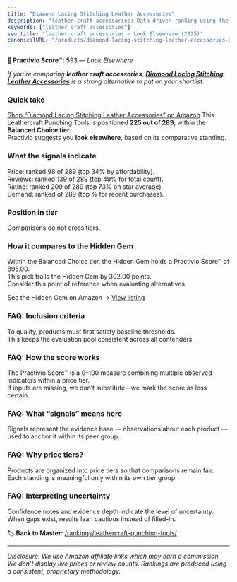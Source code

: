 ```yaml
---
title: "Diamond Lacing Stitching Leather Accessories"
description: "leather craft accessories: Data-driven ranking using the Practivio Score™. Positioned by quality, value, demand, findability, momentum."
keywords: ["leather craft accessories"]
seo_title: "leather craft accessories — Look Elsewhere (2025)"
canonicalURL: "/products/diamond-lacing-stitching-leather-accessories-B08C9MXHMV/"
---
```


**🚫 Practivio Score™:** 593 — _Look Elsewhere_


*If you're comparing **leather craft accessories**, **[Diamond Lacing Stitching Leather Accessories](https://www.amazon.com/dp/B08C9MXHMV?tag=practivio-20)** is a strong alternative to put on your shortlist.*
### Quick take
[Shop “Diamond Lacing Stitching Leather Accessories” on Amazon](https://www.amazon.com/dp/B08C9MXHMV?tag=practivio-20)
This Leathercraft Punching Tools is positioned **225 out of 289**, within the **Balanced Choice tier**.  
Practivio suggests you **look elsewhere**, based on its comparative standing.

### What the signals indicate
Price: ranked 98 of 289 (top 34% by affordability).  
Reviews: ranked 139 of 289 (top 49% for total count).  
Rating: ranked 209 of 289 (top 73% on star average).  
Demand: ranked  of 289 (top % for recent purchases).

### Position in tier
Comparisons do not cross tiers.

### How it compares to the Hidden Gem
Within the Balanced Choice tier, the Hidden Gem holds a Practivio Score™ of 895.00.  
This pick trails the Hidden Gem by 302.00 points.  
Consider this point of reference when evaluating alternatives.  

See the Hidden Gem on Amazon → [View listing](https://www.amazon.com/dp/B00004T7WS?tag=practivio-20)

### FAQ: Inclusion criteria
To qualify, products must first satisfy baseline thresholds.  
This keeps the evaluation pool consistent across all contenders.

### FAQ: How the score works
The Practivio Score™ is a 0–100 measure combining multiple observed indicators within a price tier.  
If inputs are missing, we don’t substitute—we mark the score as less certain.

### FAQ: What “signals” means here
Signals represent the evidence base — observations about each product — used to anchor it within its peer group.

### FAQ: Why price tiers?
Products are organized into price tiers so that comparisons remain fair.  
Each standing is meaningful only within its own tier group.

### FAQ: Interpreting uncertainty
Confidence notes and evidence depth indicate the level of uncertainty.  
When gaps exist, results lean cautious instead of filled-in.


🏷️ **Back to Master:** [/rankings/leathercraft-punching-tools/](/rankings/leathercraft-punching-tools/)

---
_Disclosure: We use Amazon affiliate links which may earn a commission. We don’t display live prices or review counts. Rankings are produced using a consistent, proprietary methodology._
